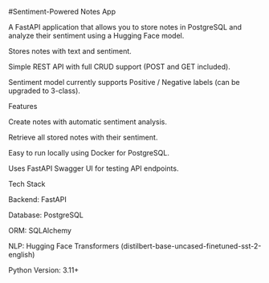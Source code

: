 #Sentiment-Powered Notes App

A FastAPI application that allows you to store notes in PostgreSQL and analyze their sentiment using a Hugging Face model.

Stores notes with text and sentiment.

Simple REST API with full CRUD support (POST and GET included).

Sentiment model currently supports Positive / Negative labels (can be upgraded to 3-class).

Features

Create notes with automatic sentiment analysis.

Retrieve all stored notes with their sentiment.

Easy to run locally using Docker for PostgreSQL.

Uses FastAPI Swagger UI for testing API endpoints.

Tech Stack

Backend: FastAPI

Database: PostgreSQL

ORM: SQLAlchemy

NLP: Hugging Face Transformers (distilbert-base-uncased-finetuned-sst-2-english)

Python Version: 3.11+